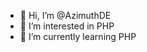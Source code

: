 - 👋 Hi, I’m @AzimuthDE
- 👀 I’m interested in PHP
- 🌱 I’m currently learning PHP


<!---
AzimuthDE/AzimuthDE is a ✨ special ✨ repository because its `README.md` (this file) appears on your GitHub profile.
You can click the Preview link to take a look at your changes.
--->
